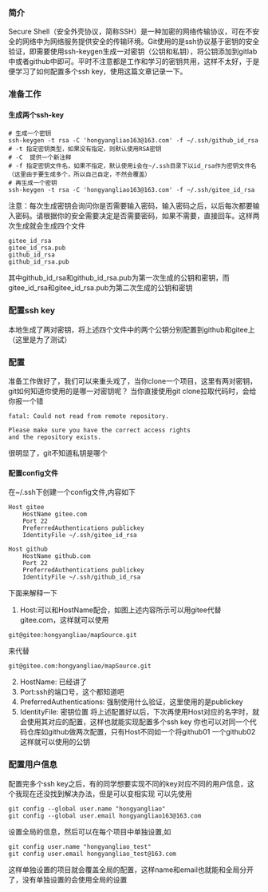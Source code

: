 ﻿### 简介
Secure Shell（安全外壳协议，简称SSH）是一种加密的网络传输协议，可在不安全的网络中为网络服务提供安全的传输环境。Git使用的是ssh协议基于密钥的安全验证，即需要使用ssh-keygen生成一对密钥（公钥和私钥），将公钥添加到gitlab中或者github中即可。平时不注意都是工作和学习的密钥共用，这样不太好，于是便学习了如何配置多个ssh key，使用这篇文章记录一下。

### 准备工作
#### 生成两个ssh-key
```
# 生成一个密钥
ssh-keygen -t rsa -C 'hongyangliao163@163.com' -f ~/.ssh/github_id_rsa
# -t 指定密钥类型，如果没有指定，则默认使用RSA密钥
# -C  提供一个新注释
# -f 指定密钥文件名，如果不指定，默认使用i会在~/.ssh目录下以id_rsa作为密钥文件名（这里由于要生成多个，所以自己自定，不然会覆盖）
# 再生成一个密钥
ssh-keygen -t rsa -C 'hongyangliao163@163.com' -f ~/.ssh/gitee_id_rsa
```
注意：每次生成密钥会询问你是否需要输入密码，输入密码之后，以后每次都要输入密码。请根据你的安全需要决定是否需要密码，如果不需要，直接回车。这样两次生成就会生成四个文件
```
gitee_id_rsa
gitee_id_rsa.pub  
github_id_rsa  
github_id_rsa.pub
```
其中github_id_rsa和github_id_rsa.pub为第一次生成的公钥和密钥，而gitee_id_rsa和gitee_id_rsa.pub为第二次生成的公钥和密钥

### 配置ssh key
本地生成了两对密钥，将上述四个文件中的两个公钥分别配置到github和gitee上（这里是为了测试）

### 配置
准备工作做好了，我们可以来重头戏了，当你clone一个项目，这里有两对密钥，git如何知道你使用的是哪一对密钥呢？
当你直接使用git clone拉取代码时，会给你报一个错
```
fatal: Could not read from remote repository.

Please make sure you have the correct access rights
and the repository exists.
```
很明显了，git不知道私钥是哪个

#### 配置config文件
在~/.ssh下创建一个config文件,内容如下
```
Host gitee
    HostName gitee.com
    Port 22
    PreferredAuthentications publickey
    IdentityFile ~/.ssh/gitee_id_rsa

Host github
    HostName github.com
    Port 22
    PreferredAuthentications publickey
    IdentityFile ~/.ssh/github_id_rsa
```
下面来解释一下
1. Host:可以和HostName配合，如图上述内容所示可以用gitee代替gitee.com，这样就可以使用
```
git@gitee:hongyangliao/mapSource.git
```
来代替
```
git@gitee.com:hongyangliao/mapSource.git
```
2. HostName: 已经讲了
3. Port:ssh的端口号，这个都知道吧
4. PreferredAuthentications: 强制使用什么验证，这里使用的是publickey
5. IdentityFile: 密钥位置
将上述配置好以后，下次再使用Host对应的名字时，就会使用其对应的配置，这样也就能实现配置多个ssh key 你也可以对同一个代码仓库如github做两次配置，只有Host不同如一个将github01
一个github02这样就可以使用的公钥

### 配置用户信息
配置完多个ssh key之后，有的同学想要实现不同的key对应不同的用户信息，这个我现在还没找到解决办法，但是可以变相实现
可以先使用
```
git config --global user.name "hongyangliao"
git config --global user.email hongyangliao163@163.com
```
设置全局的信息，然后可以在每个项目中单独设置,如
```
git config user.name "hongyangliao_test"
git config user.email hongyangliao_test@163.com
```
这样单独设置的项目就会覆盖全局的配置，这样name和email也就能和全局分开了，没有单独设置的会使用全局的设置
